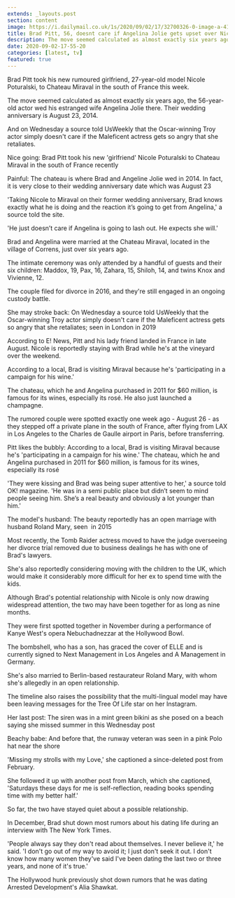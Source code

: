 ```yaml
---
extends: _layouts.post
section: content
image: https://i.dailymail.co.uk/1s/2020/09/02/17/32700326-0-image-a-41_1599065577248.jpg 
title: Brad Pitt, 56, doesnt care if Angelina Jolie gets upset over Nicole Poturalski, 27 
description: The move seemed calculated as almost exactly six years ago, the 56-year-old actor wed his estranged wife Angelina Jolie there. Their wedding anniversary is August 23, 2014. 
date: 2020-09-02-17-55-20 
categories: [latest, tv] 
featured: true 
--- 
```

Brad Pitt took his new rumoured girlfriend, 27-year-old model Nicole Poturalski, to Chateau Miraval in the south of France this week.

The move seemed calculated as almost exactly six years ago, the 56-year-old actor wed his estranged wife Angelina Jolie there. Their wedding anniversary is August 23, 2014.

And on Wednesday a source told UsWeekly that the Oscar-winning Troy actor simply doesn't care if the Maleficent actress gets so angry that she retaliates.

Nice going: Brad Pitt took his new 'girlfriend' Nicole Poturalski to Chateau Miraval in the south of France recently

Painful: The chateau is where Brad and Angeline Jolie wed in 2014. In fact, it is very close to their wedding anniversary date which was August 23

'Taking Nicole to Miraval on their former wedding anniversary, Brad knows exactly what he is doing and the reaction it’s going to get from Angelina,' a source told the site.

'He just doesn’t care if Angelina is going to lash out. He expects she will.'

Brad and Angelina were married at the Chateau Miraval, located in the village of Correns, just over six years ago.

The intimate ceremony was only attended by a handful of guests and their six children: Maddox, 19, Pax, 16, Zahara, 15, Shiloh, 14, and twins Knox and Vivienne, 12.

The couple filed for divorce in 2016, and they're still engaged in an ongoing custody battle.

She may stroke back: On Wednesday a source told UsWeekly that the Oscar-winning Troy actor simply doesn't care if the Maleficent actress gets so angry that she retaliates; seen in London in 2019

According to E! News, Pitt and his lady friend landed in France in late August. Nicole is reportedly staying with Brad while he's at the vineyard over the weekend.

According to a local, Brad is visiting Miraval because he's 'participating in a campaign for his wine.'

The chateau, which he and Angelina purchased in 2011 for $60 million, is famous for its wines, especially its rosé. He also just launched a champagne.

The rumored couple were spotted exactly one week ago - August 26 - as they stepped off a private plane in the south of France, after flying from LAX in Los Angeles to the Charles de Gaulle airport in Paris, before transferring.

Pitt likes the bubbly: According to a local, Brad is visiting Miraval because he's 'participating in a campaign for his wine.' The chateau, which he and Angelina purchased in 2011 for $60 million, is famous for its wines, especially its rosé

'They were kissing and Brad was being super attentive to her,' a source told OK! magazine. 'He was in a semi public place but didn’t seem to mind people seeing him. She’s a real beauty and obviously a lot younger than him.'

The model's husband: The beauty reportedly has an open marriage with husband Roland Mary, seen  in 2015 

Most recently, the Tomb Raider actress moved to have the judge overseeing her divorce trial removed due to business dealings he has with one of Brad's lawyers.

She's also reportedly considering moving with the children to the UK, which would make it considerably more difficult for her ex to spend time with the kids. 

Although Brad's potential relationship with Nicole is only now drawing widespread attention, the two may have been together for as long as nine months.

They were first spotted together in November during a performance of Kanye West's opera Nebuchadnezzar at the Hollywood Bowl.

The bombshell, who has a son, has graced the cover of ELLE and is currently signed to Next Management in Los Angeles and A Management in Germany.

She's also married to Berlin-based restaurateur Roland Mary, with whom she's allegedly in an open relationship.

The timeline also raises the possibility that the multi-lingual model may have been leaving messages for the Tree Of Life star on her Instagram.

Her last post: The siren was in a mint green bikini as she posed on a beach saying she missed summer in this Wednesday post

Beachy babe: And before that, the runway veteran was seen in a pink Polo hat near the shore

'Missing my strolls with my Love,' she captioned a since-deleted post from February.

She followed it up with another post from March, which she captioned, 'Saturdays these days for me is self-reflection, reading books spending time with my better half.'

So far, the two have stayed quiet about a possible relationship.

In December, Brad shut down most rumors about his dating life during an interview with The New York Times.

'People always say they don't read about themselves. I never believe it,' he said. 'I don't go out of my way to avoid it; I just don't seek it out. I don't know how many women they've said I've been dating the last two or three years, and none of it's true.'

The Hollywood hunk previously shot down rumors that he was dating Arrested Development's Alia Shawkat.

